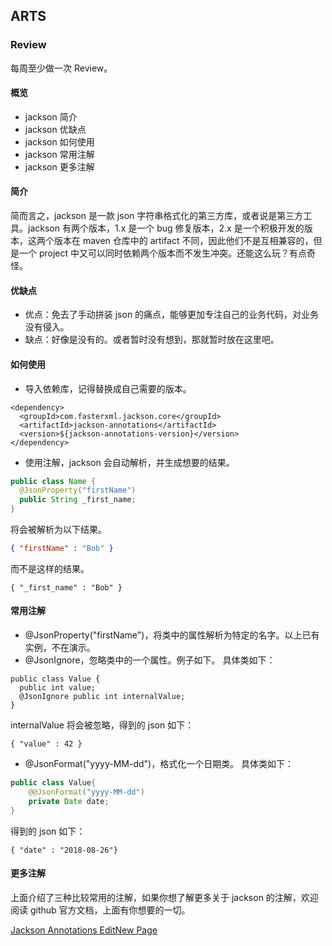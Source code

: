## ARTS

### Review
每周至少做一次 Review。

#### 概览
* jackson 简介
* jackson 优缺点
* jackson 如何使用
* jackson 常用注解
* jackson 更多注解

#### 简介
简而言之，jackson 是一款 json 字符串格式化的第三方库，或者说是第三方工具。jackson 有两个版本，1.x 是一个 bug 修复版本，2.x 是一个积极开发的版本，这两个版本在 maven 仓库中的 artifact 不同，因此他们不是互相兼容的，但是一个 project 中又可以同时依赖两个版本而不发生冲突。还能这么玩？有点奇怪。

#### 优缺点
* 优点：免去了手动拼装 json 的痛点，能够更加专注自己的业务代码，对业务没有侵入。
* 缺点：好像是没有的。或者暂时没有想到，那就暂时放在这里吧。

#### 如何使用
* 导入依赖库，记得替换成自己需要的版本。
```
<dependency>
  <groupId>com.fasterxml.jackson.core</groupId>
  <artifactId>jackson-annotations</artifactId>
  <version>${jackson-annotations-version}</version>
</dependency>
```
* 使用注解，jackson 会自动解析，并生成想要的结果。

```java
public class Name {
  @JsonProperty("firstName")
  public String _first_name;
}
```
将会被解析为以下结果。

```json
{ "firstName" : "Bob" }
```
而不是这样的结果。

```
{ "_first_name" : "Bob" }
```

#### 常用注解
* @JsonProperty("firstName")，将类中的属性解析为特定的名字。以上已有实例，不在演示。
* @JsonIgnore，忽略类中的一个属性。例子如下。
具体类如下：
```
public class Value {
  public int value;
  @JsonIgnore public int internalValue;
}
```
internalValue 将会被忽略，得到的 json 如下：

```
{ "value" : 42 }
```
* @JsonFormat("yyyy-MM-dd")，格式化一个日期类。
具体类如下：
```java
public class Value{
    @@JsonFormat("yyyy-MM-dd")
    private Date date;
}
```
得到的 json 如下：

```
{ "date" : "2018-08-26"}
```
#### 更多注解
上面介绍了三种比较常用的注解，如果你想了解更多关于 jackson 的注解，欢迎阅读 github 官方文档，上面有你想要的一切。

[Jackson Annotations
EditNew Page
](https://github.com/FasterXML/jackson-annotations/wiki/Jackson-Annotations)